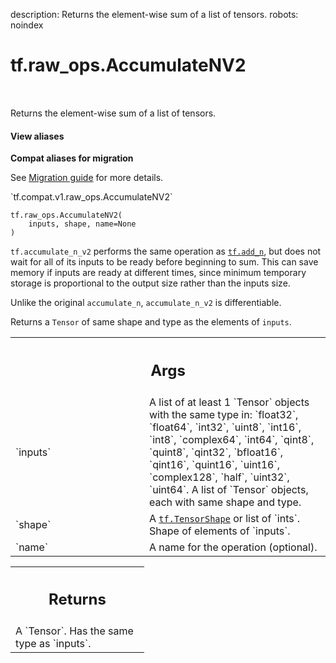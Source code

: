 description: Returns the element-wise sum of a list of tensors.
robots: noindex

# tf.raw_ops.AccumulateNV2

<!-- Insert buttons and diff -->

<table class="tfo-notebook-buttons tfo-api nocontent" align="left">

</table>



Returns the element-wise sum of a list of tensors.


<section class="expandable">
  <h4 class="showalways">View aliases</h4>
  <p>
<b>Compat aliases for migration</b>
<p>See
<a href="https://www.tensorflow.org/guide/migrate">Migration guide</a> for
more details.</p>
<p>`tf.compat.v1.raw_ops.AccumulateNV2`</p>
</p>
</section>

<pre class="devsite-click-to-copy prettyprint lang-py tfo-signature-link">
<code>tf.raw_ops.AccumulateNV2(
    inputs, shape, name=None
)
</code></pre>



<!-- Placeholder for "Used in" -->

`tf.accumulate_n_v2` performs the same operation as <a href="../../tf/math/add_n.md"><code>tf.add_n</code></a>, but does not
wait for all of its inputs to be ready before beginning to sum. This can
save memory if inputs are ready at different times, since minimum temporary
storage is proportional to the output size rather than the inputs size.

Unlike the original `accumulate_n`, `accumulate_n_v2` is differentiable.

Returns a `Tensor` of same shape and type as the elements of `inputs`.

<!-- Tabular view -->
 <table class="responsive fixed orange">
<colgroup><col width="214px"><col></colgroup>
<tr><th colspan="2"><h2 class="add-link">Args</h2></th></tr>

<tr>
<td>
`inputs`<a id="inputs"></a>
</td>
<td>
A list of at least 1 `Tensor` objects with the same type in: `float32`, `float64`, `int32`, `uint8`, `int16`, `int8`, `complex64`, `int64`, `qint8`, `quint8`, `qint32`, `bfloat16`, `qint16`, `quint16`, `uint16`, `complex128`, `half`, `uint32`, `uint64`.
A list of `Tensor` objects, each with same shape and type.
</td>
</tr><tr>
<td>
`shape`<a id="shape"></a>
</td>
<td>
A <a href="../../tf/TensorShape.md"><code>tf.TensorShape</code></a> or list of `ints`.
Shape of elements of `inputs`.
</td>
</tr><tr>
<td>
`name`<a id="name"></a>
</td>
<td>
A name for the operation (optional).
</td>
</tr>
</table>



<!-- Tabular view -->
 <table class="responsive fixed orange">
<colgroup><col width="214px"><col></colgroup>
<tr><th colspan="2"><h2 class="add-link">Returns</h2></th></tr>
<tr class="alt">
<td colspan="2">
A `Tensor`. Has the same type as `inputs`.
</td>
</tr>

</table>

